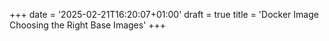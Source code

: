 +++
date = '2025-02-21T16:20:07+01:00'
draft = true
title = 'Docker Image Choosing the Right Base Images'
+++
